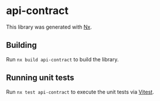 # api-contract

This library was generated with [Nx](https://nx.dev).

## Building

Run `nx build api-contract` to build the library.

## Running unit tests

Run `nx test api-contract` to execute the unit tests via [Vitest](https://vitest.dev/).
